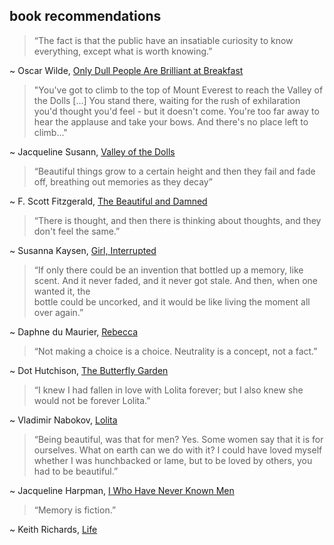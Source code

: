 ## book recommendations


> “The fact is that the public have an insatiable curiosity to know everything, except what is worth knowing.”

   ~ Oscar Wilde, [Only Dull People Are Brilliant at Breakfast](https://www.goodreads.com/en/book/show/29081916)

>"You've got to climb to the top of Mount Everest
> to reach the Valley of the Dolls [...]
> You stand there, 
> waiting for the rush of exhilaration
> you'd thought you'd feel - 
> but it doesn't come.
> You're too far away to hear the applause
> and take your bows.
> And there's no place left to climb..." 

   ~ Jacqueline Susann, [Valley of the Dolls](https://en.wikipedia.org/wiki/Valley_of_the_Dolls_(novel))


> “Beautiful things grow to a certain height and then they fail and fade off, breathing out memories as they decay”

   ~ F. Scott Fitzgerald, [The Beautiful and Damned](https://en.wikipedia.org/wiki/The_Beautiful_and_Damned)

> “There is thought, and then there is thinking about thoughts, and they don't feel the same.”

   ~ Susanna Kaysen, [Girl, Interrupted](https://en.wikipedia.org/wiki/Girl,_Interrupted)

> “If only there could be an invention that bottled up a memory, like scent. And it never faded, and it never got stale. And then, when one wanted it, the   
> bottle could be uncorked, and it would be like living the moment all over again.”

   ~ Daphne du Maurier, [Rebecca](https://en.wikipedia.org/wiki/Rebecca_(novel))

>“Not making a choice is a choice. Neutrality is a concept, not a fact.”

   ~ Dot Hutchison, [The Butterfly Garden](https://www.goodreads.com/book/show/29981261-the-butterfly-garden)

> “I knew I had fallen in love with Lolita forever; but I also knew she would not be forever Lolita.”

   ~ Vladimir Nabokov, [Lolita](https://en.wikipedia.org/wiki/Lolita)

> “Being beautiful, was that for men?
> Yes. Some women say that it is for ourselves. What on earth can we do with it? I could have loved myself whether I was hunchbacked or lame, but to be loved
> by others, you had to be beautiful.”

   ~ Jacqueline Harpman, [I Who Have Never Known Men](https://en.wikipedia.org/wiki/I_Who_Have_Never_Known_Men)
   
> “Memory is fiction.”

   ~ Keith Richards, [Life](https://en.wikipedia.org/wiki/Life_(Richards_book))
